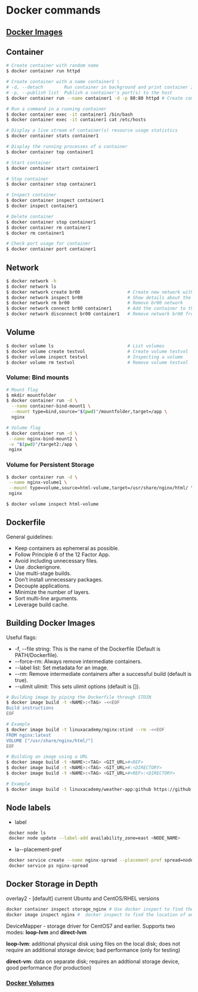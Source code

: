 # Docker commands
## [Docker Images](./docker-images.md)

## Container
```bash
# Create container with random name
$ docker container run httpd

# Create container with a name container1 \
# -d, --detach        Run container in background and print container ID \
# -p, --publish list  Publish a container's port(s) to the host
$ docker container run --name container1 -d -p 80:80 httpd # Create container with name container1

# Run a command in a running container
$ docker container exec -it container1 /bin/bash
$ docker container exec -it container1 cat /etc/hosts

# Display a live stream of container(s) resource usage statistics
$ docker container stats container1

# Display the running processes of a container
$ docker container top container1

# Start container 
$ docker container start container1

# Stop container 
$ docker container stop container1

# Inspect container
$ docker container inspect container1
$ docker inspect container1

# Delete container
$ docker container stop container1
$ docker container rm container1
$ docker rm container1

# Check port usage for container 
$ docker container port container1
```

## Network
```bash
$ docker network -h
$ docker network ls
$ docker network create br00                  # Create new network with name br00
$ docker network inspect br00                 # Show details about the br00 network
$ docker network rm br00                      # Remove br00 network
$ docker network connect br00 container1      # Add the container to the bridge network
$ docker network disconnect br00 container1   # Remove network br00 from container
```

## Volume
```bash
$ docker volume ls                            # List volumes
$ docker volume create testvol                # Create volume testvol
$ docker volume inspect testvol               # Inspecting a volume
$ docker volume rm testvol                    # Remove volume testvol
```

### Volume: Bind mounts
```bash
# Mount flag
$ mkdir mountfolder
$ docker container run -d \
  --name container-bind-mount1 \
  --mount type=bind,source="$(pwd)"/mountfolder,target=/app \
  nginx
```

```bash
# Volume flag
$ docker container run -d \
 --name nginx-bind-mount2 \
 -v "$(pwd)"/target2:/app \
 nginx
```

### Volume for Persistent Storage
```bash
$ docker container run -d \
 --name nginx-volume1 \
 --mount type=volume,source=html-volume,target=/usr/share/nginx/html/ \
 nginx

$ docker volume inspect html-volume
```

## Dockerfile
General guidelines:
* Keep containers as ephemeral as possible.
* Follow Principle 6 of the 12 Factor App.
* Avoid including unnecessary files.
* Use .dockerignore.
* Use multi-stage builds.
* Don’t install unnecessary packages.
* Decouple applications.
* Minimize the number of layers.
* Sort multi-line arguments.
* Leverage build cache.

## Building Docker Images
Useful flags:
* -f, --file string: This is the name of the Dockerfile (Default is PATH/Dockerfile).
* --force-rm: Always remove intermediate containers.
* --label list: Set metadata for an image.
* --rm: Remove intermediate containers after a successful build (default is true).
* --ulimit ulimit: This sets ulimit options (default is []).

```bash
# Building image by piping the Dockerfile through STDIN
$ docker image build -t <NAME>:<TAG> -<<EOF
Build instructions
EOF

# Example
$ docker image build -t linuxacademy/nginx:stind --rm -<<EOF
FROM nginx:latest
VOLUME ["/usr/share/nginx/html/"]
EOF
```

```bash
# Building an image using a URL
$ docker image build -t <NAME>:<TAG> <GIT_URL>#<REF>
$ docker image build -t <NAME>:<TAG> <GIT_URL>#:<DIRECTORY>
$ docker image build -t <NAME>:<TAG> <GIT_URL>#<REF>:<DIRECTORY>

# Example 
$ docker image build -t linuxacademy/weather-app:github https://github.com/linuxacademy/content-weather-app.git#remote-build
```

## Node labels
* label
```bash
 docker node ls
 docker node update --label-add availability_zone=east <NODE_NAME>
 ```
* la--placement-pref
```bash
 docker service create --name nginx-spread --placement-pref spread=node.labels.availability_zone --replicas 3 nginx
 docker service ps nginx-spread
```

## Docker Storage in Depth
overlay2 - [default] current Ubuntu and CentOS/RHEL versions 
```bash
docker container inspect storage_nginx # Use docker inspect to find the location of the container's data on the host
docker image inspect nginx #  docker inspect to find the location of an image's data
```
DeviceMapper - storage driver for CentOS7 and earlier. 
Supports two modes: **loop-lvm** and **direct-lvm**

**loop-lvm**: additional physical disk using files on the local disk; does not require an additional storage device; bad performance (only for testing)

**direct-vm**: data on separate disk; requires an addtional storage device, good performance (for production)

### [Docker Volumes](./docker-volumes.md)
